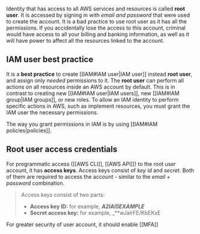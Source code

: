 Identity that has access to all AWS services and resources is called **root user**. It is accessed by signing in with *email and password* that were used to create the account. It is a bad practice to use root user as it has all the permissions. If you accidentally lose the access to this account, criminal would have access to all your billing and banking information, as well as it will have power to affect all the resources linked to the account.

## IAM user best practice

It is a **best practice** to create [[IAM#IAM user|IAM user]] instead **root user**, and assign only *needed* permissions to it. The **root user** can perform all actions on all resources inside an AWS account by default. This is in contrast to creating new [[IAM#IAM user|IAM users]], new [[IAM#IAM group|IAM groups]], or new roles. To allow an IAM identity to perform specific actions in AWS, such as implement resources, you must grant the IAM user the necessary permissions.  
  
The way you grant permissions in IAM is by using [[IAM#IAM policies|policies]].

## Root user access credentials

For programmatic access ([[AWS CLI]], [[AWS API]]) to the root user account, it has **access keys**. Access keys consist of *key id* and *secret*. Both of them are required to access the account - similar to the *email + password* combination.

> Access keys consist of two parts:
> 
> - **Access key ID:** for example, _**A2lAl5EXAMPLE**_
> - **Secret access key:** for example, _**wJalrFE/KbEKxE

For greater security of user account, it should enable [[MFA]]